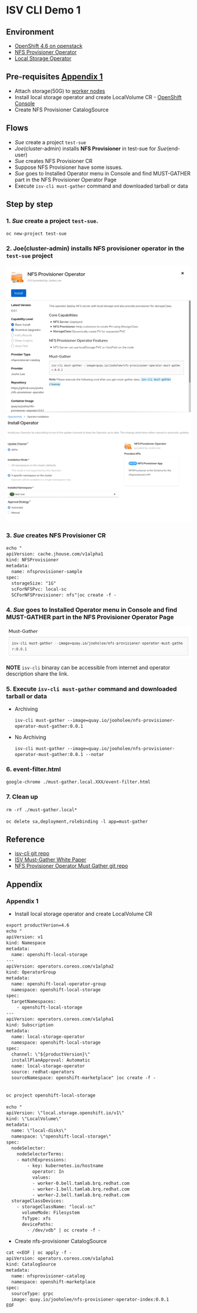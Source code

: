 # ISV CLI Demo 1
## Environment
- [OpenShift 4.6 on openstack](https://console-openshift-console.apps.bell.tamlab.brq.redhat.com/)
- [NFS Provisioner Operator](https://github.com/Jooho/nfs-provisioner-operator)
- [Local Storage Operator](https://docs.openshift.com/container-platform/4.5/storage/persistent_storage/persistent-storage-local.html#local-storage-install_persistent-storage-local)
  
## Pre-requisites [Appendix 1](#appendix-1)
- Attach storage(50G) to [worker nodes](https://10.37.197.10/dashboard/project/instances/2f9e01da-19ec-42b1-9299-999318caf243/)
- Install local storage operator and create LocalVolume CR - [OpenShift Console](https://console-openshift-console.apps.bell.tamlab.brq.redhat.com/)
- Create NFS Provisioner CatalogSource

## Flows
- *Sue* create a project `test-sue`
- *Joe*(cluster-admin) installs **NFS Provisioner** in test-sue for *Sue*(end-user)
- *Sue* creates NFS Provisioner CR
- Suppose NFS Provisioner have some issues.
- *Sue* goes to Installed Operator menu in Console and find MUST-GATHER part in the NFS Provisioner Operator Page
- Execute `isv-cli must-gather` command and downloaded tarball or data

## Step by step

### 1. *Sue* create a project `test-sue`.
  ~~~
  oc new-project test-sue
  ~~~

### 2. Joe(cluster-admin) installs NFS provisioner operator in the `test-sue` project
  ![Image](images/nfs-provisioner-operator.png)
  ![Image](images/install-nfs-provisioner-operator.png)

### 3. *Sue* creates NFS Provisioner CR
  ~~~
  echo "
  apiVersion: cache.jhouse.com/v1alpha1
  kind: NFSProvisioner
  metadata:
    name: nfsprovisioner-sample
  spec:
    storageSize: "1G"
    scForNFSPvc: local-sc
    SCForNFSProvisioner: nfs"|oc create -f -
  ~~~

### 4. *Sue* goes to Installed Operator menu in Console and find MUST-GATHER part in the NFS Provisioner Operator Page
  ![Image](images/must-gather-in-operator-description.png)

**NOTE** `isv-cli` binaray can be accessible from internet and operator description share the link.



### 5. Execute `isv-cli must-gather` command and downloaded tarball or data
- Archiving
  ~~~
  isv-cli must-gather --image=quay.io/jooholee/nfs-provisioner-operator-must-gather:0.0.1
  ~~~

- No Archiving
  ~~~
  isv-cli must-gather --image=quay.io/jooholee/nfs-provisioner-operator-must-gather:0.0.1 --notar
  ~~~

### 6. event-filter.html
~~~
google-chrome ./must-gather.local.XXX/event-filter.html
~~~

### 7. Clean up
~~~
rm -rf ./must-gather.local*

oc delete sa,deployment,rolebinding -l app=must-gather
~~~

## Reference
- [isv-cli git repo](https://github.com/Jooho/isv-cli)
- [ISV Must-Gather White Paper](https://docs.google.com/document/d/1JahUFZFxhRIhsyOO6GB2d_yC8Ofn3M1y97kzmM4VtEw/edit#)
- [NFS Provisioner Operator Must Gather git repo](https://github.com/Jooho/nfs-provisioner-operator/tree/main/must-gather)
  

## Appendix
### Appendix 1
- Install local storage operator and create LocalVolume CR 
~~~
export productVerion=4.6
echo "
apiVersion: v1
kind: Namespace
metadata:
  name: openshift-local-storage
---
apiVersion: operators.coreos.com/v1alpha2
kind: OperatorGroup
metadata:
  name: openshift-local-operator-group
  namespace: openshift-local-storage
spec:
  targetNamespaces:
    - openshift-local-storage
---
apiVersion: operators.coreos.com/v1alpha1
kind: Subscription
metadata:
  name: local-storage-operator
  namespace: openshift-local-storage
spec:
  channel: \"${productVersion}\" 
  installPlanApproval: Automatic
  name: local-storage-operator
  source: redhat-operators
  sourceNamespace: openshift-marketplace" |oc create -f -


oc project openshift-local-storage

echo "
apiVersion: \"local.storage.openshift.io/v1\"
kind: \"LocalVolume\"
metadata:
  name: \"local-disks\"
  namespace: \"openshift-local-storage\" 
spec:
  nodeSelector: 
    nodeSelectorTerms:
    - matchExpressions:
        - key: kubernetes.io/hostname
          operator: In
          values:
          - worker-0.bell.tamlab.brq.redhat.com
          - worker-1.bell.tamlab.brq.redhat.com
          - worker-2.bell.tamlab.brq.redhat.com
  storageClassDevices:
    - storageClassName: "local-sc"
      volumeMode: Filesystem 
      fsType: xfs 
      devicePaths: 
        - /dev/vdb" | oc create -f -
~~~

- Create nfs-provisioner CatalogSource
~~~
cat <<EOF | oc apply -f -
apiVersion: operators.coreos.com/v1alpha1
kind: CatalogSource
metadata:
  name: nfsprovisioner-catalog
  namespace: openshift-marketplace
spec:
  sourceType: grpc
  image: quay.io/jooholee/nfs-provisioner-operator-index:0.0.1 
EOF
~~~

